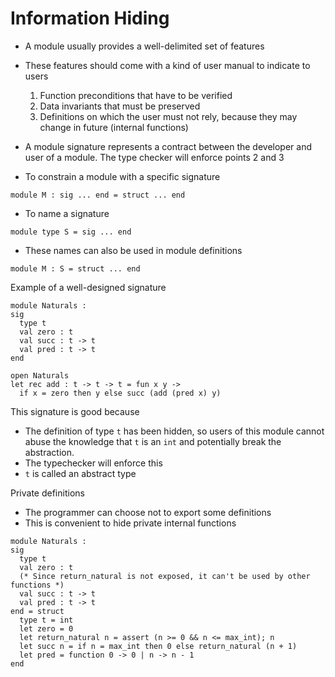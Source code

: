 # Information Hiding

+ A module usually provides a well-delimited set of features
+ These features should come with a kind of user manual to indicate to users
    1. Function preconditions that have to be verified
    2. Data invariants that must be preserved
    3. Definitions on which the user must not rely, because they may change in future (internal functions)
+ A module signature represents a contract between the developer and user of a module. The type checker will enforce points 2 and 3

+ To constrain a module with a specific signature

```
module M : sig ... end = struct ... end
```

+ To name a signature

```
module type S = sig ... end
```
   
+ These names can also be used in module definitions

```
module M : S = struct ... end
```

Example of a well-designed signature

```
module Naturals :
sig
  type t
  val zero : t
  val succ : t -> t
  val pred : t -> t
end
  
open Naturals
let rec add : t -> t -> t = fun x y -> 
  if x = zero then y else succ (add (pred x) y)
```

This signature is good because

+ The definition of type `t` has been hidden, so users of this module cannot abuse the knowledge that `t` is an `int` and potentially break the abstraction.
+ The typechecker will enforce this
+ `t` is called an abstract type

Private definitions

+ The programmer can choose not to export some definitions
+ This is convenient to hide private internal functions

```
module Naturals :
sig
  type t
  val zero : t
  (* Since return_natural is not exposed, it can't be used by other functions *)
  val succ : t -> t
  val pred : t -> t
end = struct
  type t = int
  let zero = 0
  let return_natural n = assert (n >= 0 && n <= max_int); n
  let succ n = if n = max_int then 0 else return_natural (n + 1)
  let pred = function 0 -> 0 | n -> n - 1
end
```
